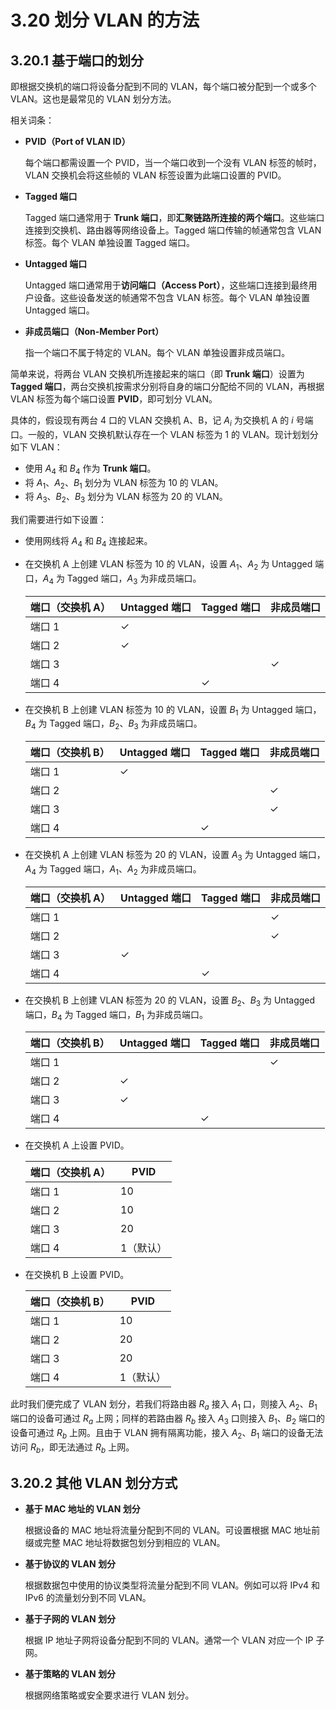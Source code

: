 # 3.20 划分 VLAN 的方法

## 3.20.1 基于端口的划分

即根据交换机的端口将设备分配到不同的 VLAN，每个端口被分配到一个或多个 VLAN。这也是最常见的 VLAN 划分方法。

相关词条：

+ **PVID（Port of VLAN ID）**

  每个端口都需设置一个 PVID，当一个端口收到一个没有 VLAN 标签的帧时，VLAN 交换机会将这些帧的 VLAN 标签设置为此端口设置的 PVID。

+ **Tagged 端口**

  Tagged 端口通常用于 **Trunk 端口**，即**汇聚链路所连接的两个端口**。这些端口连接到交换机、路由器等网络设备上。Tagged 端口传输的帧通常包含 VLAN 标签。每个 VLAN 单独设置 Tagged 端口。

+ **Untagged 端口**

  Untagged 端口通常用于**访问端口（Access Port）**，这些端口连接到最终用户设备。这些设备发送的帧通常不包含 VLAN 标签。每个 VLAN 单独设置 Untagged 端口。

+ **非成员端口（Non-Member Port）**

  指一个端口不属于特定的 VLAN。每个 VLAN 单独设置非成员端口。

简单来说，将两台 VLAN 交换机所连接起来的端口（即 **Trunk 端口**）设置为 **Tagged 端口**，两台交换机按需求分别将自身的端口分配给不同的 VLAN，再根据 VLAN 标签为每个端口设置 **PVID**，即可划分 VLAN。

具体的，假设现有两台 4 口的 VLAN 交换机 A、B，记 $A_i$ 为交换机 A 的 $i$ 号端口。一般的，VLAN 交换机默认存在一个 VLAN 标签为 1 的 VLAN。现计划划分如下 VLAN：

+ 使用 $A_4$ 和 $B_4$ 作为 **Trunk 端口**。
+ 将 $A_1$、$A_2$、$B_1$ 划分为 VLAN 标签为 10 的 VLAN。
+ 将 $A_3$、$B_2$、$B_3$ 划分为 VLAN 标签为 20 的 VLAN。

我们需要进行如下设置：

+ 使用网线将 $A_4$ 和 $B_4$ 连接起来。

+ 在交换机 A 上创建 VLAN 标签为 10 的 VLAN，设置 $A_1$、$A_2$ 为 Untagged 端口，$A_4$ 为 Tagged 端口，$A_3$ 为非成员端口。

  | 端口（交换机 A） | Untagged 端口 | Tagged 端口 | 非成员端口 |
    |-----------|-------------|-----------|-------|
  | 端口 1      | ✓           |           |       |
  | 端口 2      | ✓           |           |       |
  | 端口 3      |             |           | ✓     |
  | 端口 4      |             | ✓         |       |

+ 在交换机 B 上创建 VLAN 标签为 10 的 VLAN，设置 $B_1$ 为 Untagged 端口，$B_4$ 为 Tagged 端口，$B_2$、$B_3$ 为非成员端口。

  | 端口（交换机 B） | Untagged 端口 | Tagged 端口 | 非成员端口 |
    |-----------|-------------|-----------|-------|
  | 端口 1      | ✓           |           |       |
  | 端口 2      |             |           | ✓     |
  | 端口 3      |             |           | ✓     |
  | 端口 4      |             | ✓         |       |

+ 在交换机 A 上创建 VLAN 标签为 20 的 VLAN，设置 $A_3$ 为 Untagged 端口，$A_4$ 为 Tagged 端口，$A_1$、$A_2$ 为非成员端口。

  | 端口（交换机 A） | Untagged 端口 | Tagged 端口 | 非成员端口 |
    |-----------|-------------|-----------|-------|
  | 端口 1      |             |           | ✓     |
  | 端口 2      |             |           | ✓     |
  | 端口 3      | ✓           |           |       |
  | 端口 4      |             | ✓         |       |

+ 在交换机 B 上创建 VLAN 标签为 20 的 VLAN，设置 $B_2$、$B_3$ 为 Untagged 端口，$B_4$ 为 Tagged 端口，$B_1$ 为非成员端口。

  | 端口（交换机 B） | Untagged 端口 | Tagged 端口 | 非成员端口 |
    |-----------|-------------|-----------|-------|
  | 端口 1      |             |           | ✓     |
  | 端口 2      | ✓           |           |       |
  | 端口 3      | ✓           |           |       |
  | 端口 4      |             | ✓         |       |

+ 在交换机 A 上设置 PVID。

  | 端口（交换机 A） | PVID  |
    |-----------|-------|
  | 端口 1      | 10    |
  | 端口 2      | 10    |
  | 端口 3      | 20    |
  | 端口 4      | 1（默认） |

+ 在交换机 B 上设置 PVID。

  | 端口（交换机 B） | PVID  |
    |-----------|-------|
  | 端口 1      | 10    |
  | 端口 2      | 20    |
  | 端口 3      | 20    |
  | 端口 4      | 1（默认） |

此时我们便完成了 VLAN 划分，若我们将路由器 $R_a$ 接入 $A_1$ 口，则接入 $A_2$、$B_1$ 端口的设备可通过 $R_a$ 上网；同样的若路由器 $R_b$ 接入 $A_3$ 口则接入 $B_1$、$B_2$ 端口的设备可通过 $R_b$ 上网。且由于 VLAN 拥有隔离功能，接入 $A_2$、$B_1$ 端口的设备无法访问 $R_b$，即无法通过 $R_b$ 上网。

## 3.20.2 其他 VLAN 划分方式

+ **基于 MAC 地址的 VLAN 划分**

  根据设备的 MAC 地址将流量分配到不同的 VLAN。可设置根据 MAC 地址前缀或完整 MAC 地址将数据包划分到相应的 VLAN。

+ **基于协议的 VLAN 划分**

  根据数据包中使用的协议类型将流量分配到不同 VLAN。例如可以将 IPv4 和 IPv6 的流量划分到不同 VLAN。

+ **基于子网的 VLAN 划分**

  根据 IP 地址子网将设备分配到不同的 VLAN。通常一个 VLAN 对应一个 IP 子网。

+ **基于策略的 VLAN 划分**

  根据网络策略或安全要求进行 VLAN 划分。